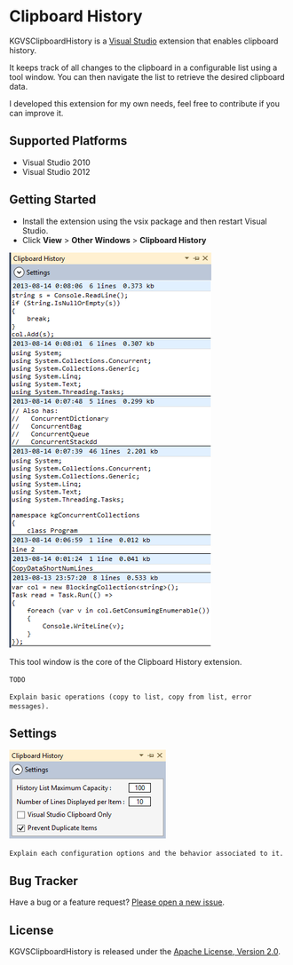 # Clipboard History

KGVSClipboardHistory is a <a href="http://www.microsoft.com/visualstudio/eng" target="_blank">Visual Studio</a>
extension that enables clipboard history.

It keeps track of all changes to the clipboard in a configurable list using a tool window.
You can then navigate the list to retrieve the desired clipboard data.

I developed this extension for my own needs, feel free to contribute if you can improve it.

## Supported Platforms

* Visual Studio 2010
* Visual Studio 2012

## Getting Started

* Install the extension using the vsix package and then restart Visual Studio.
* Click **View** > **Other Windows** > **Clipboard History**

![ClipboardHistory Tool Window](/ClipboardHistory/Resources/Images/ScreenShot_ToolWindow.png)

This tool window is the core of the Clipboard History extension.

`TODO`

`Explain basic operations (copy to list, copy from list, error messages).`

## Settings

![ClipboardHistory Settings Window](/ClipboardHistory/Resources/Images/ScreenShot_Settings.png)

`Explain each configuration options and the behavior associated to it.`

## Bug Tracker

Have a bug or a feature request? [Please open a new issue](https://github.com/kavengagne/KGVSClipboardHistory/issues).

## License

KGVSClipboardHistory is released under the [Apache License, Version 2.0](/LICENSE.txt).
